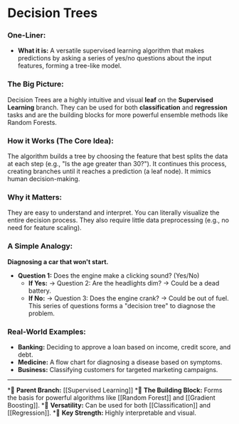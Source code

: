 # Decision Trees

### One-Liner:
*   **What it is:** A versatile supervised learning algorithm that makes predictions by asking a series of yes/no questions about the input features, forming a tree-like model.

### The Big Picture:
Decision Trees are a highly intuitive and visual **leaf** on the **Supervised Learning** branch. They can be used for both **classification** and **regression** tasks and are the building blocks for more powerful ensemble methods like Random Forests.

### How it Works (The Core Idea):
The algorithm builds a tree by choosing the feature that best splits the data at each step (e.g., "Is the age greater than 30?"). It continues this process, creating branches until it reaches a prediction (a leaf node). It mimics human decision-making.

### Why it Matters:
They are easy to understand and interpret. You can literally visualize the entire decision process. They also require little data preprocessing (e.g., no need for feature scaling).

### A Simple Analogy:
**Diagnosing a car that won't start.**
*   **Question 1:** Does the engine make a clicking sound? (Yes/No)
    *   **If Yes:** -> Question 2: Are the headlights dim? -> Could be a dead battery.
    *   **If No:** -> Question 3: Does the engine crank? -> Could be out of fuel.
This series of questions forms a "decision tree" to diagnose the problem.

### Real-World Examples:
*   **Banking:** Deciding to approve a loan based on income, credit score, and debt.
*   **Medicine:** A flow chart for diagnosing a disease based on symptoms.
*   **Business:** Classifying customers for targeted marketing campaigns.

---
*🌳 **Parent Branch:** [[Supervised Learning]]
*🌲 **The Building Block:** Forms the basis for powerful algorithms like [[Random Forest]] and [[Gradient Boosting]].
*🔄 **Versatility:** Can be used for both [[Classification]] and [[Regression]].
*👀 **Key Strength:** Highly interpretable and visual.
